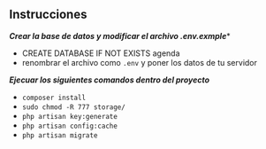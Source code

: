 ## Instrucciones

***Crear la base de datos y modificar el archivo .env.exmple****
- CREATE DATABASE IF NOT EXISTS agenda
- renombrar el archivo como `.env` y poner los datos de tu servidor


***Ejecuar los siguientes comandos dentro del proyecto***
- `composer install`
- `sudo chmod -R 777 storage/`
- `php artisan key:generate`
- `php artisan config:cache`
- `php artisan migrate`
